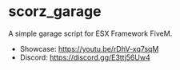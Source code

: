 # scorz_garage
A simple garage script for ESX Framework FiveM.
* Showcase: https://youtu.be/rDhV-xq7sqM
* Discord: https://discord.gg/E3ttj56Uw4
